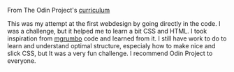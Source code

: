 From The Odin Project's [curriculum](http://www.theodinproject.com/courses/web-development-101/lessons/html-css)

This was my attempt at the first webdesign by going directly in the code. I was a challenge, but it helped me to learn a bit CSS and HTML. I took inspiration from [mgrumbo](https://github.com/mgrumbo/google-homepage/blob/master/index.html) code and learned from it. I still have work to do to learn and understand optimal structure, especialy how to make nice and slick CSS, but It was a very fun challenge. I recommend Odin Project to everyone.